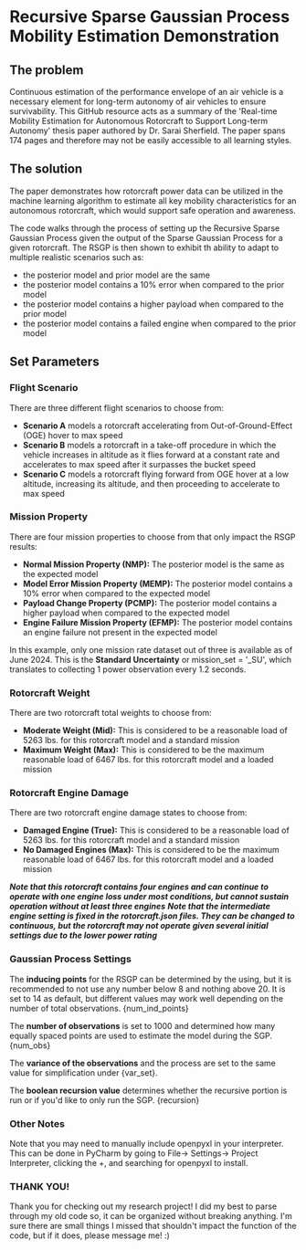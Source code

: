 # **Recursive Sparse Gaussian Process Mobility Estimation Demonstration**

## **The problem**
Continuous estimation of the performance envelope of an air vehicle is a necessary element for long-term autonomy of air 
vehicles to ensure survivability. This GitHub resource acts as a summary of the 'Real-time Mobility Estimation for 
Autonomous Rotorcraft to Support Long-term Autonomy' thesis paper authored by Dr. Sarai Sherfield. The paper spans 174 
pages and therefore may not be easily accessible to all learning styles.

## **The solution**
The paper demonstrates how rotorcraft power data can be utilized in the machine learning algorithm to estimate all key 
mobility characteristics for an autonomous rotorcraft, which would support safe operation and awareness. 

The code walks through the process of setting up the Recursive Sparse Gaussian Process given the output of the Sparse 
Gaussian Process for a given rotorcraft. The RSGP is then shown to exhibit th ability to adapt to multiple realistic 
scenarios such as:
* the posterior model and prior model are the same
* the posterior model contains a 10% error when compared to the prior model
* the posterior model contains a higher payload when compared to the prior model
* the posterior model contains a failed engine when compared to the prior model

## **Set Parameters**

### **Flight Scenario**

There are three different flight scenarios to choose from:

- **Scenario A** models a rotorcraft accelerating from Out-of-Ground-Effect (OGE) hover to max speed
- **Scenario B** models a rotorcraft in a take-off procedure in which the vehicle increases in altitude as it flies forward at a constant rate and accelerates to max speed after it surpasses the bucket speed
- **Scenario C** models a rotorcraft flying forward from OGE hover at a low altitude, increasing its altitude, and then proceeding to accelerate to max speed

### **Mission Property**

There are four mission properties to choose from that only impact the RSGP results:

- **Normal Mission Property (NMP):** The posterior model is the same as the expected model
- **Model Error Mission Property (MEMP):** The posterior model contains a 10% error when compared to the expected model
- **Payload Change Property (PCMP):** The posterior model contains a higher payload when compared to the expected model
- **Engine Failure Mission Property (EFMP):** The posterior model contains an engine failure not present in the expected model

In this example, only one mission rate dataset out of three is available as of June 2024. This is the **Standard Uncertainty** or mission_set = '_SU', which translates to collecting 1 power observation every 1.2 seconds.

### **Rotorcraft Weight**

There are two rotorcraft total weights to choose from:

- **Moderate Weight (Mid):** This is considered to be a reasonable load of 5263 lbs. for this rotorcraft model and a standard mission
- **Maximum Weight (Max):** This is considered to be the maximum reasonable load of 6467 lbs. for this rotorcraft model and a loaded mission

### **Rotorcraft Engine Damage**

There are two rotorcraft engine damage states to choose from:

- **Damaged Engine (True):** This is considered to be a reasonable load of 5263 lbs. for this rotorcraft model and a standard mission
- **No Damaged Engines (Max):** This is considered to be the maximum reasonable load of 6467 lbs. for this rotorcraft model and a loaded mission

***Note that this rotorcraft contains four engines and can continue to operate with one engine loss under most conditions, but cannot sustain operation without at least three engines***
***Note that the intermediate engine setting is fixed in the rotorcraft.json files. They can be changed to continuous, but the rotorcraft may not operate given several initial settings due to the lower power rating***

### **Gaussian Process Settings**

The **inducing points** for the RSGP can be determined by the using, but it is recommended to not use any number below 8 and nothing above 20. It is set to 14 as default, but different values may work well depending on the number of total observations. {num_ind_points}

The **number of observations** is set to 1000 and determined how many equally spaced points are used to estimate the model during the SGP. {num_obs}

The **variance of the observations** and the process are set to the same value for simplification under {var_set}.

The **boolean recursion value** determines whether the recursive portion is run or if you'd like to only run the SGP. {recursion}

### **Other Notes**

Note that you may need to manually include openpyxl in your interpreter. This can be done in PyCharm by going to File-> Settings-> Project Interpreter, clicking the +, and searching for openpyxl to install.

### **THANK YOU!**

Thank you for checking out my research project! I did my best to parse through my old code so, it can be organized without breaking anything. 
I'm sure there are small things I missed that shouldn't impact the function of the code, but if it does, please message me! :)
